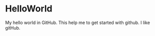 HelloWorld
==========

My hello world in GitHub.
This help me to get started with github.
I like gitHub.
